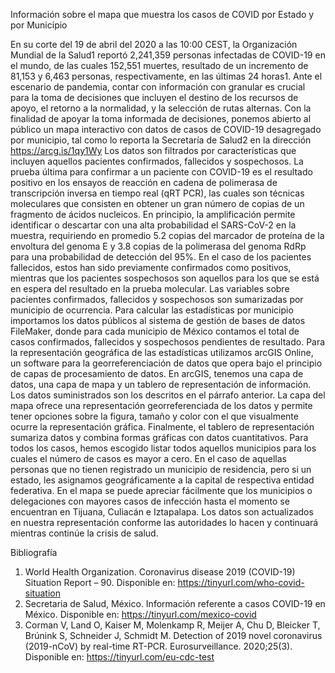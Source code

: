 Información sobre el mapa que muestra los casos de COVID por Estado y por Municipio

En su corte del 19 de abril del 2020 a las 10:00 CEST, la Organización Mundial de la Salud1 reportó 2,241,359 personas infectadas de COVID-19 en el mundo, de las cuales 152,551 muertes, resultado de un incremento de 81,153 y 6,463 personas, respectivamente, en las últimas 24 horas1. Ante el escenario de pandemia, contar con información con granular es crucial para la toma de decisiones que incluyen el destino de los recursos de apoyo, el retorno a la normalidad, y la selección de rutas alternas. Con la finalidad de apoyar la toma informada de decisiones, ponemos abierto al público un mapa interactivo con datos de casos de COVID-19 desagregado por municipio, tal como lo reporta la Secretaría de Salud2 en la dirección https://arcg.is/1qy1Wy
Los datos son filtrados por características que incluyen aquellos pacientes confirmados, fallecidos y sospechosos. La prueba última para confirmar a un paciente con COVID-19 es el resultado positivo en los ensayos de reacción en cadena de polimerasa de transcripción inversa en tiempo real (qRT PCR), las cuales son técnicas moleculares que consisten en obtener un gran número de copias de un fragmento de ácidos nucleicos. En principio, la amplificación permite identificar o descartar con una alta probabilidad el SARS-CoV-2 en la muestra, requiriendo en promedio 5.2 copias del marcador de proteína de la envoltura del genoma E y 3.8 copias de la polimerasa del genoma RdRp para una probabilidad de detección del 95%. En el caso de los pacientes fallecidos, estos han sido previamente confirmados como positivos, mientras que los pacientes sospechosos son aquellos para los que se está en espera del resultado en la prueba molecular. Las variables sobre pacientes confirmados, fallecidos y sospechosos son sumarizadas por municipio de ocurrencia. Para calcular las estadísticas por municipio importamos los datos públicos al sistema de gestión de bases de datos FileMaker, donde para cada municipio de México contamos el total de casos confirmados, fallecidos y sospechosos pendientes de resultado.
Para la representación geográfica de las estadísticas utilizamos arcGIS Online, un software para la georreferenciación de datos que opera bajo el principio de capas de procesamiento de datos. En arcGIS, tenemos una capa de datos, una capa de mapa y un tablero de representación de información. Los datos suministrados son los descritos en el párrafo anterior. La capa del mapa ofrece una representación georreferenciada de los datos y permite tener opciones sobre la figura, tamaño y color con el que visualmente ocurre la representación gráfica. Finalmente, el tablero de representación sumariza datos y combina formas gráficas con datos cuantitativos. Para todos los casos, hemos escogido listar todos aquellos municipios para los cuales el número de casos es mayor a cero. En el caso de aquellas personas que no tienen registrado un municipio de residencia, pero si un estado, les asignamos geográficamente a la capital de respectiva entidad federativa. En el mapa se puede apreciar fácilmente que los municipios o delegaciones con mayores casos de infección hasta el momento se encuentran en Tijuana, Culiacán e Iztapalapa. 
Los datos son actualizados en nuestra representación conforme las autoridades lo hacen y continuará mientras continúe la crisis de salud. 

Bibliografía
1.	World Health Organization. Coronavirus disease 2019 (COVID-19) Situation Report – 90. Disponible en: https://tinyurl.com/who-covid-situation
2.	Secretaria de Salud, México. Información referente a casos COVID-19 en México. Disponible en: https://tinyurl.com/mexico-covid
3.	Corman  V, Land O, Kaiser M, Molenkamp R, Meijer A, Chu D, Bleicker T, Brúnink S, Schneider J, Schmidt M. Detection of 2019 novel coronavirus (2019-nCoV) by real-time RT-PCR.  Eurosurveillance. 2020;25(3). Disponible en: https://tinyurl.com/eu-cdc-test
